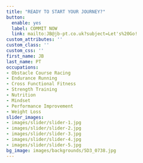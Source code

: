 ```yaml
---
title: "READY TO START YOUR JOURNEY?"
button:
  enable: yes
  label: COMMIT NOW
  link: mailto:JB@jb-pt.co.uk?subject=Let's%20Go!
custom_attributes: ''
custom_class: ''
custom_css: ''
first_name: JB
last_name: PT
occupations:
- Obstacle Course Racing
- Endurance Running
- Cross Functional Fitness
- Strength Training
- Nutrition
- Mindset
- Performance Improvement
- Weight Loss
slider_images:
- images/slider/slider-1.jpg
- images/slider/slider-2.jpg
- images/slider/slider-3.jpg
- images/slider/slider-4.jpg
- images/slider/slider-5.jpg
bg_image: images/backgrounds/5D3_0738.jpg
---
```

